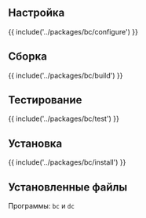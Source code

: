 <pkg :name="'bc'" instsize showsbu2></pkg>

## Настройка

{{ include('../packages/bc/configure') }}

## Сборка

{{ include('../packages/bc/build') }}

## Тестирование

{{ include('../packages/bc/test') }}

## Установка

{{ include('../packages/bc/install') }}

## Установленные файлы

Программы: `bc` и `dc`


